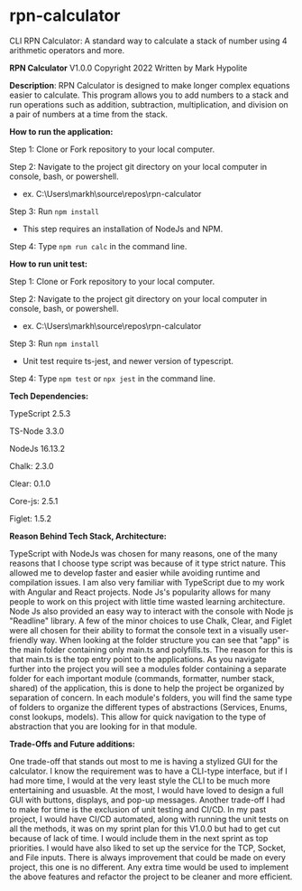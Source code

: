 # rpn-calculator
CLI RPN Calculator:  A standard way to calculate a stack of number using 4 arithmetic operators and more.

**RPN Calculator**
V1.0.0 Copyright 2022 
Written by Mark Hypolite

**Description**:
RPN Calculator is designed to make longer complex equations easier to calculate.
This program allows you to add numbers to a stack and run operations such as addition, subtraction, multiplication, and division 
on a pair of numbers at a time from the stack.

**How to run the application:** 

Step 1: Clone or Fork repository to your local computer.

Step 2: Navigate to the project git directory on your local computer in console, bash, or powershell.
- ex. C:\Users\markh\source\repos\rpn-calculator

Step 3: Run `npm install`
- This step requires an installation of NodeJs and NPM.

Step 4: Type `npm run calc` in the command line. 

**How to run unit test:**

Step 1: Clone or Fork repository to your local computer.

Step 2: Navigate to the project git directory on your local computer in console, bash, or powershell.
- ex. C:\Users\markh\source\repos\rpn-calculator

Step 3: Run `npm install`
- Unit test require ts-jest, and newer version of typescript.

Step 4: Type `npm test` or `npx jest` in the command line. 

**Tech Dependencies:**

TypeScript 2.5.3

TS-Node 3.3.0

NodeJs 16.13.2

Chalk: 2.3.0

Clear: 0.1.0

Core-js: 2.5.1

Figlet: 1.5.2


**Reason Behind Tech Stack, Architecture:** 

TypeScript with NodeJs was chosen for many reasons, one of the many reasons that I choose type script was because of it type strict nature.  This allowed me to develop faster and easier while avoiding runtime and compilation issues. I am also very familiar with TypeScript due to my work with Angular and React projects. Node Js's popularity allows for many people to work on this project with little time wasted learning architecture. Node Js also provided an easy way to interact with the console with Node js "Readline" library. A few of the minor choices to use Chalk, Clear, and Figlet were all chosen for their ability to format the console text in a visually user-friendly way. When looking at the folder structure you can see that "app" is the main folder containing only main.ts and polyfills.ts. The reason for this is that main.ts is the top entry point to the applications.  As you navigate further into the project you will see a modules folder containing a separate folder for each important module (commands, formatter, number stack, shared) of the application, this is done to help the project be organized by separation of concern. In each module's folders, you will find the same type of folders to organize the different types of abstractions (Services, Enums, const lookups, models). This allow for quick navigation to the type of abstraction that you are looking for in that module.

**Trade-Offs and Future additions:**

One trade-off that stands out most to me is having a stylized GUI for the calculator. I know the requirement was to have a CLI-type interface, but if I had more time, I would at the very least style the CLI to be much more entertaining and usuasble. At the most, I would have loved to design a full GUI with buttons, displays, and pop-up messages. Another trade-off I had to make for time is the exclusion of unit testing and CI/CD. In my past project, I would have CI/CD automated, along with running the unit tests on all the methods, it was on my sprint plan for this V1.0.0 but had to get cut because of lack of time. I would include them in the next sprint as top priorities. I would have also liked to set up the service for the TCP, Socket, and File inputs. There is always improvement that could be made on every project, this one is no different. Any extra time would be used to implement the above features and refactor the project to be cleaner and more efficient. 
